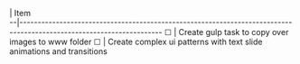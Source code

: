   | Item                                               
--|---------------------------------------------------------------------------------------------------------------------
☐ | Create gulp task to copy over images to www folder
☐ | Create complex ui patterns with text slide animations and transitions
